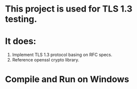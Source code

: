 # This project is used for TLS 1.3 testing.
# It does:
1. Implement TLS 1.3 protocol basing on RFC specs.
2. Reference openssl crypto library.

# Compile and Run on Windows